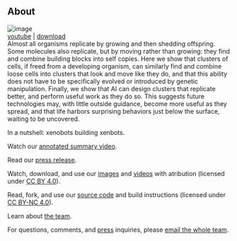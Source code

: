 ## About

![image](https://krorgs.github.io/gifs/X3summary.gif)<br>
[youtube](https://youtu.be/zuo2DP72vKQ) |
[download](https://drive.google.com/file/d/1mQvgId9WKX5cfZM8jqmWDsyFNG9usZDL/view)<br>
Almost all organisms replicate by growing and then shedding offspring. Some molecules also replicate, but by moving rather than growing: they find and combine building blocks into self copies. Here we show that clusters of cells, if freed from a developing organism, can similarly find and combine loose cells into clusters that look and move like they do, and that this ability does not have to be specifically evolved or introduced by genetic manipulation. Finally, we show that AI can design clusters that replicate better, and perform useful work as they do so. This suggests future technologies may, with little outside guidance, become more useful as they spread, and that life harbors surprising behaviors just below the surface, waiting to be uncovered.

In a nutshell: xenobots building xenbots.

Watch our [annotated summary video](https://youtu.be/-tKlIZXHiOo).

Read our [press release](https://drive.google.com/file/d/1Qz-1XL4Mnmh3g9vfZnYLacFF03JMBnvi/view).

Watch, download, and use our [images](/images) and [videos](/videos) with atribution (licensed under [CC BY 4.0](http://creativecommons.org/licenses/by/4.0/)).

Read, fork, and use our [source code](/code) and build instructions (licensed under [CC BY-NC 4.0](https://creativecommons.org/licenses/by-nc/4.0/)).

Learn about [the team](/team).

For questions, comments, and [press](/press) inquiries, please [email the whole team](mailto:skriegman@g.harvard.edu,Douglas.Blackiston@tufts.edu,Michael.Levin@tufts.edu,josh.bongard@uvm.edu).

<br><br><br>
